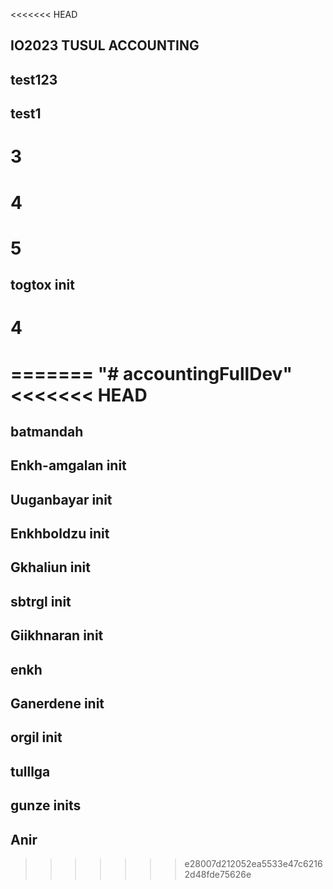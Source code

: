 <<<<<<< HEAD

## IO2023 TUSUL ACCOUNTING

## test123

## test1

# 3

# 4

# 5

## togtox init

# 4

=======
"# accountingFullDev"
<<<<<<< HEAD
=======

## batmandah

## Enkh-amgalan init

## Uuganbayar init

## Enkhboldzu init

## Gkhaliun init

## sbtrgl init

## Giikhnaran init

## enkh

## Ganerdene init

## orgil init

## tulllga

## gunze inits

## Anir

> > > > > > > e28007d212052ea5533e47c62162d48fde75626e
